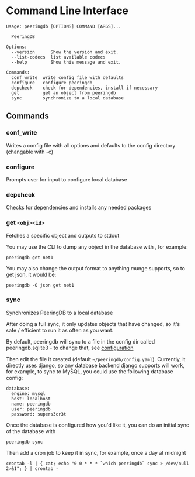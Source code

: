 
# Command Line Interface

    Usage: peeringdb [OPTIONS] COMMAND [ARGS]...

      PeeringDB

    Options:
      --version      Show the version and exit.
      --list-codecs  list available codecs
      --help         Show this message and exit.

    Commands:
      conf_write  write config file with defaults
      configure   configure peeringdb
      depcheck    check for dependencies, install if necessary
      get         get an object from peeringdb
      sync        synchronize to a local database

## Commands

### conf_write
Writes a config file with all options and defaults to the config directory (changable with -c)

### configure
Prompts user for input to configure local database

### depcheck
Checks for dependencies and installs any needed packages

### get `<obj><id>`
Fetches a specific object and outputs to stdout

You may use the CLI to dump any object in the database with <object tag><id>, for example:

    peeringdb get net1

You may also change the output format to anything munge supports, so to get json, it would be:

    peeringdb -O json get net1


### sync
Synchronizes PeeringDB to a local database

After doing a full sync, it only updates objects that have changed, so it's safe / efficient to run it as often as you want.

By default, peeringdb will sync to a file in the config dir called peeringdb.sqlite3 - to change that, see [configuration](index.md#configuration)

Then edit the file it created (default `~/peeringdb/config.yaml`). Currently, it directly uses django, so any database backend django supports will work, for example, to sync to MySQL, you could use the following database config:

    database:
      engine: mysql
      host: localhost
      name: peeringdb
      user: peeringdb
      password: supers3cr3t

Once the database is configured how you'd like it, you can do an initial sync of the database with

    peeringdb sync

Then add a cron job to keep it in sync, for example, once a day at midnight

    crontab -l | { cat; echo "0 0 * * * `which peeringdb` sync > /dev/null 2>&1"; } | crontab -
